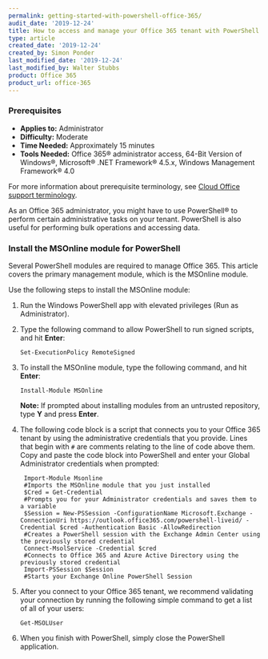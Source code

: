 ```yaml
---
permalink: getting-started-with-powershell-office-365/
audit_date: '2019-12-24'
title: How to access and manage your Office 365 tenant with PowerShell
type: article
created_date: '2019-12-24'
created_by: Simon Ponder
last_modified_date: '2019-12-24'
last_modified_by: Walter Stubbs
product: Office 365
product_url: office-365
---
```


### Prerequisites

- **Applies to:** Administrator
- **Difficulty:** Moderate
- **Time Needed:** Approximately 15 minutes
- **Tools Needed:** Office 365&reg; administrator access, 64-Bit Version of Windows&reg;, Microsoft&reg; .NET Framework&reg; 4.5.x, Windows Management Framework&reg; 4.0

For more information about prerequisite terminology, see [Cloud Office support terminology](/how-to/cloud-office-support-terminology).

As an Office 365 administrator, you might have to use PowerShell&reg; to perform certain administrative tasks on your tenant. PowerShell is also useful for performing bulk operations and accessing data.

### Install the MSOnline module for PowerShell

Several PowerShell modules are required to manage Office 365. This article covers the primary management module, which is the MSOnline module.

Use the following steps to install the MSOnline module:

1.	Run the Windows PowerShell app with elevated privileges (Run as Administrator).

2.	Type the following command to allow PowerShell to run signed scripts, and hit **Enter**:

    ```
    Set-ExecutionPolicy RemoteSigned
    ```
3.	To install the MSOnline module, type the following command, and hit **Enter**:

    ```
    Install-Module MSOnline
    ```

    **Note:** If prompted about installing modules from an untrusted repository, type **Y** and press **Enter**.

4. The following code block is a script that connects you to your Office 365 tenant by using the administrative credentials that you provide. Lines that begin with ```#``` are comments relating to the line of code above them. Copy and paste the  code block into PowerShell and enter your Global Administrator credentials when prompted:

        Import-Module Msonline
        #Imports the MSOnline module that you just installed
        $Cred = Get-Credential
        #Prompts you for your Administrator credentials and saves them to a variable
        $Session = New-PSSession -ConfigurationName Microsoft.Exchange -ConnectionUri https://outlook.office365.com/powershell-liveid/ -Credential $cred -Authentication Basic -AllowRedirection
        #Creates a PowerShell session with the Exchange Admin Center using the previously stored credential
        Connect-MsolService -Credential $cred
        #Connects to Office 365 and Azure Active Directory using the previously stored credential
        Import-PSSession $Session
        #Starts your Exchange Online PowerShell Session


5.  After you connect to your Office 365 tenant, we recommend validating your connection by running the following simple command to get a list of all of your users:

     ```
     Get-MSOLUser
     ```

6.  When you finish with PowerShell, simply close the PowerShell application.
